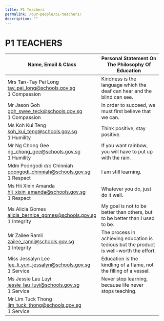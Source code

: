 ```yaml
---
title: P1 Teachers
permalink: /our-people/p1-teachers/
description: ""
---
```

# **P1 TEACHERS**

| Name, Email &amp; Class 	| Personal Statement On The Philosophy Of Education 	|
|---	|---	|
| Mrs Tan-Tay Pei Long<br>[tay_pei_long@schools.gov.sg](mailto:tay_pei_long@schools.gov.sg) <br> 1 Compassion	| Kindness is the language which the deaf can hear and the blind can see. 	|
| Mr Jason Goh<br>[goh_swee_teck@schools.gov.sg](mailto:goh_swee_teck@schools.gov.sg) <br> 1 Compassion	| In order to succeed, we must first believe that we can. 	|
| Ms Koh Kui Teng<br>[koh_kui_teng@schools.gov.sg](mailto:koh_kui_teng@schools.gov.sg) <br> 1 Humility 	| Think positive, stay positive. 	|
|Mr Ng Chong Gee<br>[ng_chong_gee@schools.gov.sg](mailto:ng_chong_gee@schools.gov.sg) <br> 1 Humility | If you want rainbow, you will have to put up with the rain. |
| Mdm Poongodi d/o Chinniah<br>[poongodi_chinniah@schools.gov.sg](mailto:poongodi_chinniah@schools.gov.sg) <br> 1 Respect	| I am still learning. 	|
| Ms Hii Xixin Amanda<br>[hii_xixin_amanda@schools.gov.sg](mailto:hii_xixin_amanda@schools.gov.sg) <br> 1 Respect	| Whatever you do, just do it well. 	|
| Ms Alicia Gomes <br>[alicia_bernice_gomes@schools.gov.sg](mailto:alicia_bernice_gomes@schools.gov.sg) <br> 1 Integrity	| My goal is not to be better than others, but to be better than I used to be. 	|
| Mr Zailee Ramli <br>[zailee_ramli@schools.gov.sg](mailto:zailee_ramli@schools.gov.sg) <br> 1 Integrity	| The process in achieving education is tedious but the product is well-worth the effort. 	|
| Miss Jessalyn Lee <br>[lee_li_yun_jessalyn@schools.gov.sg](mailto:lee_li_yun_jessalyn@schools.gov.sg) <br> 1 Service | Education is the kindling of a flame, not the filling of a vessel. 	|
| Ms Jessie Lau Luyi <br>[jessie_lau_luyi@schools.gov.sg](mailto:jessie_lau_luyi@schools.gov.sg) <br> 1 Service | Never stop learning, because life never stops teaching. 	|
| Mr Lim Tuck Thong <br>[lim_tuck_thong@schools.gov.sg](mailto:lim_tuck_thong@schools.gov.sg) <br> 1 Service | 	|